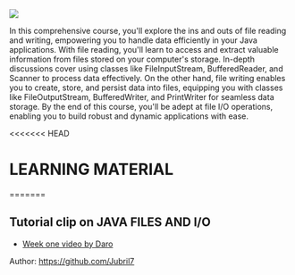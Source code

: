 <img src="https://shorturl.at/bgnx4">


In this comprehensive course, you'll explore the ins and outs of file reading and writing, empowering you to handle data efficiently in your Java applications. With file reading, you'll learn to access and extract valuable information from files stored on your computer's storage. In-depth discussions cover using classes like FileInputStream, BufferedReader, and Scanner to process data effectively. On the other hand, file writing enables you to create, store, and persist data into files, equipping you with classes like FileOutputStream, BufferedWriter, and PrintWriter for seamless data storage. By the end of this course, you'll be adept at file I/O operations, enabling you to build robust and dynamic applications with ease.


<<<<<<< HEAD
# LEARNING MATERIAL
=======
## Tutorial clip on JAVA FILES AND I/O
+ [Week one video by Daro](https://drive.google.com/file/d/14ww6xgW4DfZXTpZu4M4xCHN4It52YMXt/view?usp=sharing)

Author: https://github.com/Jubril7
